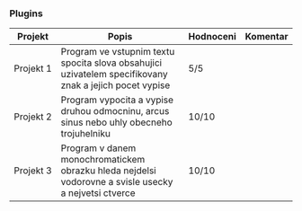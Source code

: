 ### Plugins
| Projekt | Popis | Hodnoceni | Komentar
| ------ | ------ | ------ | ------
|Projekt&nbsp;1|Program ve vstupnim textu spocita slova obsahujici uzivatelem specifikovany znak a jejich pocet vypise|5/5 |
|Projekt&nbsp;2|Program vypocita a vypise druhou odmocninu, arcus sinus nebo uhly obecneho trojuhelniku|10/10 |
|Projekt&nbsp;3|Program v danem monochromatickem obrazku hleda nejdelsi vodorovne a svisle usecky a nejvetsi ctverce|10/10 |

